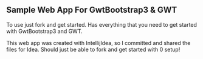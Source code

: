 ## Sample Web App For GwtBootstrap3 & GWT

To use just fork and get started. Has everything that you need to get started with GwtBootstrap3 and GWT.

This web app was created with IntellijIdea, so I committed and shared the files for Idea. Should just be able to fork and get started with 0 setup!
